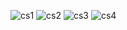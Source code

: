 ![cs1](https://user-images.githubusercontent.com/42132857/83779368-77ee2100-a6a9-11ea-8a7c-d26b62031671.PNG)
![cs2](https://user-images.githubusercontent.com/42132857/83779380-7b81a800-a6a9-11ea-9eed-dc09f302d38a.PNG)
![cs3](https://user-images.githubusercontent.com/42132857/83779377-7ae91180-a6a9-11ea-92be-3643ede780d9.PNG)
![cs4](https://user-images.githubusercontent.com/42132857/83779375-7a507b00-a6a9-11ea-9881-74999fc53702.PNG)
